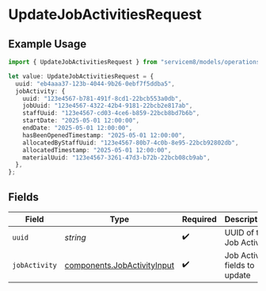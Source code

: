 # UpdateJobActivitiesRequest

## Example Usage

```typescript
import { UpdateJobActivitiesRequest } from "servicem8/models/operations";

let value: UpdateJobActivitiesRequest = {
  uuid: "eb4aaa37-123b-4044-9b26-0ebf7f5ddba5",
  jobActivity: {
    uuid: "123e4567-b781-491f-8cd1-22bcb553a0db",
    jobUuid: "123e4567-4322-42b4-9181-22bcb2e817ab",
    staffUuid: "123e4567-cd03-4ce6-b859-22bcb8bd7b6b",
    startDate: "2025-05-01 12:00:00",
    endDate: "2025-05-01 12:00:00",
    hasBeenOpenedTimestamp: "2025-05-01 12:00:00",
    allocatedByStaffUuid: "123e4567-80b7-4c0b-8e95-22bcb92802db",
    allocatedTimestamp: "2025-05-01 12:00:00",
    materialUuid: "123e4567-3261-47d3-b72b-22bcb08cb9ab",
  },
};
```

## Fields

| Field                                                                      | Type                                                                       | Required                                                                   | Description                                                                |
| -------------------------------------------------------------------------- | -------------------------------------------------------------------------- | -------------------------------------------------------------------------- | -------------------------------------------------------------------------- |
| `uuid`                                                                     | *string*                                                                   | :heavy_check_mark:                                                         | UUID of the Job Activity                                                   |
| `jobActivity`                                                              | [components.JobActivityInput](../../models/components/jobactivityinput.md) | :heavy_check_mark:                                                         | Job Activity fields to update                                              |